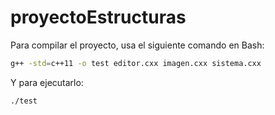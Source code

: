 # proyectoEstructuras

Para compilar el proyecto, usa el siguiente comando en Bash:

```bash
g++ -std=c++11 -o test editor.cxx imagen.cxx sistema.cxx
```

Y para ejecutarlo:

```bash
./test
```